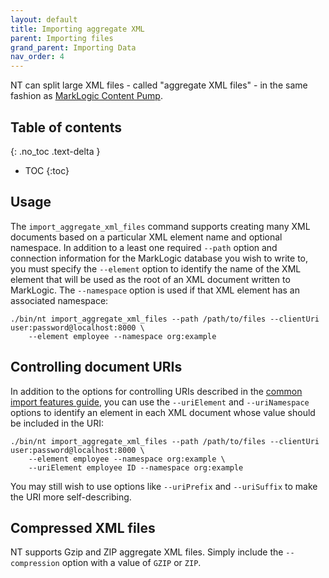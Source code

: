 ```yaml
---
layout: default
title: Importing aggregate XML
parent: Importing files
grand_parent: Importing Data
nav_order: 4
---
```


NT can split large XML files - called "aggregate XML files" - in the same fashion as 
[MarkLogic Content Pump](https://docs.marklogic.com/11.0/guide/mlcp-guide/en/importing-content-into-marklogic-server/splitting-large-xml-files-into-multiple-documents.html). 

## Table of contents
{: .no_toc .text-delta }

- TOC
{:toc}

## Usage

The `import_aggregate_xml_files` command supports creating many XML documents based on a particular XML element name and
optional namespace. In addition to a least one required `--path` option and connection information for the MarkLogic 
database you wish to write to, you must specify the `--element` option to identify the name of the XML element that 
will be used as the root of an XML document written to MarkLogic. The `--namespace` option is used if that XML element
has an associated namespace:

```
./bin/nt import_aggregate_xml_files --path /path/to/files --clientUri user:password@localhost:8000 \
    --element employee --namespace org:example
```

## Controlling document URIs

In addition to the options for controlling URIs described in the [common import features guide](../common-import-features.md), 
you can use the `--uriElement` and `--uriNamespace` options to identify an element in each XML document whose value should
be included in the URI:

```
./bin/nt import_aggregate_xml_files --path /path/to/files --clientUri user:password@localhost:8000 \
    --element employee --namespace org:example \
    --uriElement employee ID --namespace org:example
```

You may still wish to use options like `--uriPrefix` and `--uriSuffix` to make the URI more self-describing. 

## Compressed XML files

NT supports Gzip and ZIP aggregate XML files. Simply include the `--compression` option with a value of `GZIP` or 
`ZIP`. 
